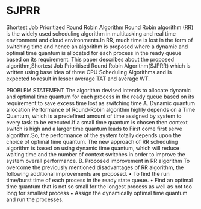 # SJPRR
Shortest Job Prioritized Round Robin Algorithm
Round Robin algorithm (RR) is the widely used scheduling algorithm in multitasking and real time environment and cloud environments.In RR, much time is lost in the form
of switching time and hence an algorithm is proposed where a dynamic and optimal time quantum is allocated for each process in the ready queue based on its requirement. This paper describes 
about the proposed algorithm,Shortest Job Prioritised Round Robin Algorithm(SJPRR) which is written using base idea of three CPU Scheduling Algorithms and is expected to result in
lesser average TAT and average WT.

PROBLEM STATEMENT
The algorithm devised intends to allocate dynamic and
optimal time quantum for each process in the ready queue
based on its requirement to save excess time lost as switching
time
A. Dynamic quantum allocation
Performance of Round-Robin algorithm highly depends on a
Time Quantum, which is a predefined amount of time assigned
by system to every task to be executed.If a small time quantum
is chosen then context switch is high and a larger time quantum
leads to First come first serve algorithm.So, the performance
of the system totally depends upon the choice of optimal time
quantum. The new approach of RR scheduling algorithm is
based on using dynamic time quantum, which will reduce
waiting time and the number of context switches in order to
improve the system overall performance.
B. Proposed improvement in RR algorithm
To overcome the previously mentioned disadvantages of
RR algorithm, the following additional improvements are
proposed.
• To find the run time/burst time of each process in the
ready state queue.
• Find an optimal time quantum that is not so small for
the longest process as well as not too long for smallest
process
• Assign the dynamically optimal time quantum and run
the processes.
